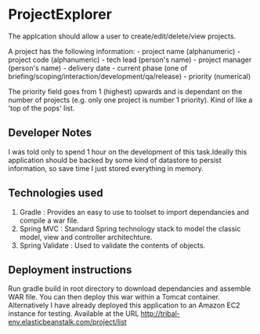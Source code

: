 ProjectExplorer
===============

The applcation should allow a user to create/edit/delete/view projects.

A project has the following information:
	- project name (alphanumeric)
	- project code (alphanumeric)
	- tech lead (person's name)
	- project manager (person's name)
	- delivery date
	- current phase (one of briefing/scoping/interaction/development/qa/release)
	- priority (numerical)
	
The priority field goes from 1 (highest) upwards and is dependant on the number of projects (e.g. only one project is number 1 priority). 
Kind of like a 'top of the pops' list. 

Developer Notes
---------------
I was told only to spend 1 hour on the development of this task.Ideally this application should be backed by some kind of datastore to persist information, so save time I just stored everything in memory.

Technologies used
-----------------
1. Gradle : Provides an easy to use to toolset to import dependancies and compile a war file. 
2. Spring MVC : Standard Spring technology stack to model the classic model, view and controller architechture.
3. Spring Validate : Used to validate the contents of objects.

Deployment instructions
-----------------------
Run gradle build in root directory to download dependancies and assemble WAR file. You can then deploy this war within a Tomcat container. Alternatively I have already deployed this application to an Amazon EC2 instance for testing. Available at the URL http://tribal-env.elasticbeanstalk.com/project/list
